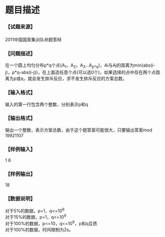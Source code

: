 # 题目描述


<div class="content">
<!--begin main-->
<!-- InstanceBeginEditable name="content" -->
<h3>
【试题来源】
</h3>
<div id="psrc" style="margin-top:20px;display:block;">
<div class="pdcont">
2011中国国家集训队命题答辩
</div>
</div>
<div id="pinputs" style="display:none;">
<div class="pdsec">
输入数据
</div>
<div class="pdcont">
<span class="notice"> 这是一道提交答案的试题，下面给出了该题的输入数据：</span> 
</div>
<div id="inputlist" class="pddata">
</div>
</div>
<div id="pcont1" style="margin-top:20px;display:block;">
<h3>
【问题描述】
</h3>
<div class="pdcont">
在一个圆上均匀分布p*q个点{A<sub>1</sub>，A<sub>2</sub>，A<sub>3</sub>…A<sub>p*q</sub>}，Ai与Aj的距离为min{abs(i-j)，p*q-abs(i-j)}，在上面选任意个点(可以选0个)，如果选择的点中存在两个点距离为p或q，就会发生排斥反应，求不发生排斥反应的方案总数。
</div>
<h3>
【输入格式】
</h3>
<div class="pdcont">
输入的第一行包含两个整数，分别表示p和q
</div>
<h3>
【输出格式】
</h3>
<div class="pdcont">
输出一个整数，表示方案总数，由于这个题答案可能很大，只要输出答案mod 19921107
</div>
<h3>
【样例输入】
</h3>
<div class="pddata">
1 6
</div>
<h3>
【样例输出】
</h3>
<div class="pddata">
18
</div>
<h3>
【数据说明】
</h3>
<div class="pdcont">
对于5%的数据，p=1，q&lt;=10<sup>6</sup><br/>
对于15%的数据，p=1，q&lt;=10<sup>9</sup><br/>
对于100%的数据，p&lt;=10，q&lt;=10<sup>9</sup>，p和q互质<br/>
对于100%的数据，时间限制为2s。
</div>
</div>
<div id="pcont2" style="margin-top:20px;display:none;">
<div class="pdsec">
【问题描述】
</div>
<div class="pdcont">
在一个圆上均匀分布p*q个点{A<sub>1</sub>，A<sub>2</sub>，A<sub>3</sub>…A<sub>p*q</sub>}，Ai与Aj的距离为min{abs(i-j)，p*q-abs(i-j)}，在上面选任意个点(可以选0个)，如果选择的点中存在两个点距离为p或q，就会发生排斥反应，求不发生排斥反应的方案总数。
</div>
<div class="pdsec">
【输入格式】
</div>
<div class="pdcont">
输入的第一行包含两个整数，分别表示p和q
</div>
<div class="pdsec">
【输出格式】
</div>
<div class="pdcont">
输出一个整数，表示方案总数，由于这个题答案可能很大，只要输出答案mod 19921107
</div>
<div class="pdsec">
【样例输入】
</div>
<div class="pddata">
1 6
</div>
<div class="pdsec">
【样例输出】
</div>
<div class="pddata">
18
</div>
<div class="pdsec">
【数据说明】
</div>
<div class="pdcont">
对于5%的数据，p=1，q&lt;=10<sup>6</sup><br/>
对于15%的数据，p=1，q&lt;=10<sup>9</sup><br/>
对于100%的数据，p&lt;=10，q&lt;=10<sup>9</sup>，p和q互质
</div>
<div class="pdcont">
对于100%的数据，时间限制为2s。
</div>
</div>
</div>
